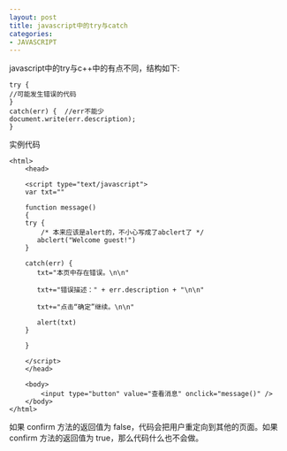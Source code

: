 ```yaml
---
layout: post
title: javascript中的try与catch
categories:
- JAVASCRIPT
---
```



javascript中的try与c++中的有点不同，结构如下:

	try {
	//可能发生错误的代码
	}
	catch(err) {  //err不能少
	document.write(err.description);
	}


实例代码

	<html>
		<head>
		
		<script type="text/javascript">
		var txt=""
		
		function message()
		{
		try {
			/* 本来应该是alert的，不小心写成了abclert了 */
		   abclert("Welcome guest!")
   		}
		
		catch(err) {
		   txt="本页中存在错误。\n\n"
		
		   txt+="错误描述：" + err.description + "\n\n"
		
		   txt+="点击“确定”继续。\n\n"
		
		   alert(txt)
		}
		
		}
		
		</script>
		</head>
		
		<body>
		    <input type="button" value="查看消息" onclick="message()" />
		</body>
	</html>
	

如果 confirm 方法的返回值为 false，代码会把用户重定向到其他的页面。如果 confirm 方法的返回值为 true，那么代码什么也不会做。


<html>
	<head>
	<script type="text/javascript">
	var txt=""
	
	function message() {
	
	try {
	  adddlert("Welcome guest!")
	}
	
	catch(err) {
	
	  txt="There was an error on this page.\n\n"
	
	  txt+="Click OK to continue viewing this page,\n"
	
	  txt+="or Cancel to return to the home page.\n\n"
	
	  if(!confirm(txt)) {
	    document.location.href="http://www.ucshell.com/"
	    }
		
	  }
	}
	</script>
	
	</head>
		<body>
		<input type="button" value="View message" onclick="message()" />
		</body>
	</html>

-------------------------------------------------------------------------------

利用throw来创建异常
	
	<html>
	
	<body>
	<script type="text/javascript">
	var x=prompt("Enter a number between 0 and 10:","")
   	try {

	if(x>10) 
		throw "Err1"
	else if(x<0)
		throw "Err2"
	} 

	catch(er) {

	if(er=="Err1") 
		alert("Error! The value is too high")

	if(er == "Err2") 
		alert("Error! The value is too low") 
   	}
	
	</script>
	</body>

	</html>
	


